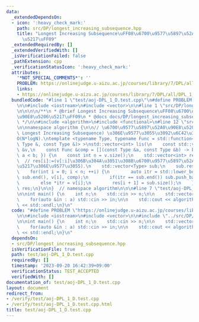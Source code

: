 ```yaml
---
data:
  _extendedDependsOn:
  - icon: ':heavy_check_mark:'
    path: src/DP/longest_increasing_subsequence.hpp
    title: "Longest Increasing Subsequence\uFF08\u6700\u9577\u5897\u52A0\u90E8\u5206\
      \u5217\uFF09"
  _extendedRequiredBy: []
  _extendedVerifiedWith: []
  _isVerificationFailed: false
  _pathExtension: cpp
  _verificationStatusIcon: ':heavy_check_mark:'
  attributes:
    '*NOT_SPECIAL_COMMENTS*': ''
    PROBLEM: https://onlinejudge.u-aizu.ac.jp/courses/library/7/DPL/all/DPL_1_D
    links:
    - https://onlinejudge.u-aizu.ac.jp/courses/library/7/DPL/all/DPL_1_D
  bundledCode: "#line 1 \"test/aoj-DPL_1_D.test.cpp\"\n#define PROBLEM \"https://onlinejudge.u-aizu.ac.jp/courses/library/7/DPL/all/DPL_1_D\"\
    \n\n#include <iostream>\n#include <vector>\n\n#line 1 \"src/DP/longest_increasing_subsequence.hpp\"\
    \n\n\n\n/**\n * @brief Longest Increasing Subsequence\uFF08\u6700\u9577\u5897\u52A0\
    \u90E8\u5206\u5217\uFF09\n * @docs docs/DP/longest_increasing_subsequence.md\n\
    \ */\n\n#include <algorithm>\n#include <functional>\n#line 12 \"src/DP/longest_increasing_subsequence.hpp\"\
    \n\nnamespace algorithm {\n\n// \u6700\u9577\u5897\u52A0\u90E8\u5206\u5217 (LIS:\
    \ Longest Increasing Subsequence) \u306E\u9577\u3055\u3092\u6C42\u3081\u308B\uFF0E\
    O(N*logN).\ntemplate <typename Type, typename Func = std::function<bool(const\
    \ Type &, const Type &)> >\nstd::vector<int> lis(\n    const std::vector<Type>\
    \ &v,\n    const Func &comp = [](const Type &a, const Type &b) -> bool { return\
    \ a < b; }) {\n    const int n = v.size();\n    std::vector<int> res(n + 1, 0);\
    \  // res[i]:=(v[:i]\u306B\u304A\u3051\u308B\u6700\u9577\u5897\u52A0\u90E8\u5206\
    \u5217\u306E\u9577\u3055).\n    std::vector<Type> sub;\n    sub.reserve(n);\n\
    \    for(int i = 0; i < n; ++i) {\n        auto itr = std::lower_bound(sub.begin(),\
    \ sub.end(), v[i], comp);\n        if(itr == sub.end()) sub.push_back(v[i]);\n\
    \        else *itr = v[i];\n        res[i + 1] = sub.size();\n    }\n    return\
    \ res;\n}\n\n}  // namespace algorithm\n\n\n#line 7 \"test/aoj-DPL_1_D.test.cpp\"\
    \n\nint main() {\n    int n;\n    std::cin >> n;\n\n    std::vector<int> a(n);\n\
    \    for(auto &in : a) std::cin >> in;\n\n    std::cout << algorithm::lis(a).back()\
    \ << std::endl;\n}\n"
  code: "#define PROBLEM \"https://onlinejudge.u-aizu.ac.jp/courses/library/7/DPL/all/DPL_1_D\"\
    \n\n#include <iostream>\n#include <vector>\n\n#include \"../src/DP/longest_increasing_subsequence.hpp\"\
    \n\nint main() {\n    int n;\n    std::cin >> n;\n\n    std::vector<int> a(n);\n\
    \    for(auto &in : a) std::cin >> in;\n\n    std::cout << algorithm::lis(a).back()\
    \ << std::endl;\n}\n"
  dependsOn:
  - src/DP/longest_increasing_subsequence.hpp
  isVerificationFile: true
  path: test/aoj-DPL_1_D.test.cpp
  requiredBy: []
  timestamp: '2023-09-20 16:42:39+09:00'
  verificationStatus: TEST_ACCEPTED
  verifiedWith: []
documentation_of: test/aoj-DPL_1_D.test.cpp
layout: document
redirect_from:
- /verify/test/aoj-DPL_1_D.test.cpp
- /verify/test/aoj-DPL_1_D.test.cpp.html
title: test/aoj-DPL_1_D.test.cpp
---
```

